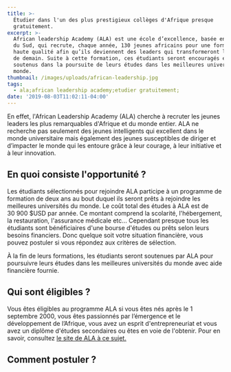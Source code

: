 ```yaml
---
title: >-
  Étudier dans l'un des plus prestigieux collèges d'Afrique presque
  gratuitement.
excerpt: >-
  African leadership Academy (ALA) est une école d’excellence, basée en Afrique
  du Sud, qui recrute, chaque année, 130 jeunes africains pour une formation de
  haute qualité afin qu’ils deviennent des leaders qui transformeront l’Afrique
  de demain. Suite à cette formation, ces étudiants seront encouragés et
  soutenus dans la poursuite de leurs études dans les meilleures universités du
  monde.
thumbnail: /images/uploads/african-leadership.jpg
tags:
  - ala;african leadership academy;etudier gratuitement;
date: '2019-08-03T11:02:11-04:00'
---
```

En effet, l'African Leadership Academy (ALA) cherche à recruter les jeunes leaders les plus remarquables d'Afrique et du monde entier. ALA ne recherche pas seulement des jeunes intelligents qui excellent dans le monde universitaire mais également des jeunes susceptibles de diriger et d’impacter le monde qui les entoure grâce à leur courage, à leur initiative et à leur innovation.

## En quoi consiste l'opportunité ?

Les étudiants sélectionnés pour rejoindre ALA participe à un programme de formation de deux ans au bout duquel ils seront prêts à rejoindre les meilleures universités du monde. Le coût total des études à ALA est de 30 900 $USD par année. Ce montant comprend la scolarité, l'hébergement, la restauration, l'assurance médicale etc… Cependant presque tous les étudiants sont bénéficiaires d'une bourse d'études ou prêts selon leurs besoins financiers. Donc quelque soit votre situation financière, vous pouvez postuler si vous répondez aux critères de sélection.

À la fin de leurs formations, les étudiants seront soutenues par ALA pour poursuivre leurs études dans les meilleures universités du monde avec aide financière fournie.

## Qui sont éligibles ?

Vous êtes éligibles au programme ALA si vous êtes nés après le 1 septembre 2000, vous êtes passionnés par l’émergence et le développement de l’Afrique, vous avez un esprit d'entrepreneuriat et vous avez un diplôme d'études secondaires ou êtes en voie de l'obtenir. Pour en savoir, consultez <a href="http://www.africanleadershipacademy.org/fr/postuler-a-ala/criteres-dadmission/" target="_blank" rel="noreferrer nofollow">le site de ALA à ce sujet.</a>

## Comment postuler ?
